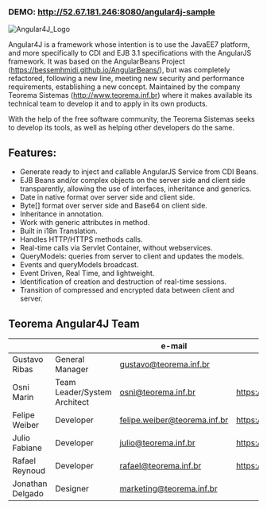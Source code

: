 ### DEMO: http://52.67.181.246:8080/angular4j-sample

![Angular4J_Logo](https://cloud.githubusercontent.com/assets/26282859/23752270/74a4dcfa-04b3-11e7-9500-e373034e47f7.png "Angular4J Logo")

Angular4J is a framework whose intention is to use the JavaEE7 platform, and more specifically to CDI and EJB 3.1 specifications with the AngularJS framework. It was based on the AngularBeans Project (https://bessemhmidi.github.io/AngularBeans/), but was completely refactored, following a new line, meeting new security and performance requirements, establishing a new concept. Maintained by the company Teorema Sistemas (http://www.teorema.inf.br) where it makes available its technical team to develop it and to apply in its own products.

With the help of the free software community, the Teorema Sistemas seeks to develop its tools, as well as helping other developers do the same.

## Features:
- Generate ready to inject and callable AngularJS Service from CDI Beans.
- EJB Beans and/or complex objects on the server side and client side transparently, allowing the use of interfaces, inheritance and generics.
- Date in native format over server side and client side.
- Byte[] format over server side and Base64 on client side.
- Inheritance in annotation.
- Work with generic attributes in method.
- Built in i18n Translation.
- Handles HTTP/HTTPS methods calls.  
- Real-time calls via Servlet Container, without webservices.
- QueryModels: queries from server to client and updates the models.
- Events and queryModels broadcast.
- Event Driven, Real Time, and lightweight.
- Identification of creation and destruction of real-time sessions.
- Transition of compressed and encrypted data between client and server.

## Teorema Angular4J Team


|                 |                              | e-mail                       | github link                     |
| --------------- | ---------------------------- | ---------------------------- | ------------------------------- |
|Gustavo Ribas    | General Manager              | gustavo@teorema.inf.br       |                                 |
|Osni Marin       | Team Leader/System Architect | osni@teorema.inf.br          | https://github.com/osnimarin    |
|Felipe Weiber    | Developer                    | felipe.weiber@teorema.inf.br | https://github.com/fweiber      |
|Julio Fabiane    | Developer                    | julio@teorema.inf.br         | https://github.com/juliofabiane | 
|Rafael Reynoud   | Developer                    | rafael@teorema.inf.br        | https://github.com/rafareypy    |
|Jonathan Delgado | Designer                     | marketing@teorema.inf.br     |                                 |


